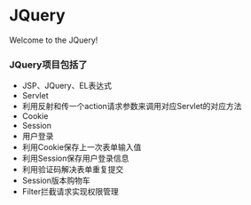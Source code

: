 # JQuery
Welcome to the JQuery! 
### JQuery项目包括了 
- JSP、JQuery、EL表达式
- Servlet
- 利用反射和传一个action请求参数来调用对应Servlet的对应方法
- Cookie
- Session
- 用户登录
- 利用Cookie保存上一次表单输入值
- 利用Session保存用户登录信息
- 利用验证码解决表单重复提交
- Session版本购物车
- Filter拦截请求实现权限管理
